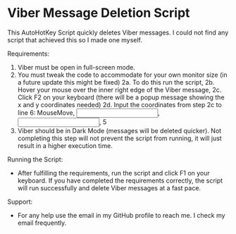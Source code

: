 # Viber Message Deletion Script
This AutoHotKey Script quickly deletes Viber messages. I could not find any script that achieved this so I made one myself.

Requirements:
  1. Viber must be open in full-screen mode.
  2. You must tweak the code to accommodate for your own monitor size (in a future update this might be fixed)
      2a. To do this run the script,
      2b. Hover your mouse over the inner right edge of the Viber message,
      2c. Click F2 on your keyboard (there will be a popup message showing the x and y coordinates needed)
      2d. Input the coordinates from step 2c to line 6: MouseMove, <Input X Coordinate Here>, <Input Y Coordinate Here>, 5
  3. Viber should be in Dark Mode (messages will be deleted quicker). Not completing this step will not prevent the script from running, it will just result in a higher execution time.

Running the Script:
  - After fulfilling the requirements, run the script and click F1 on your keyboard. If you have completed the requirements correctly, the script will run successfully and delete Viber messages at a fast pace.


Support:
  - For any help use the email in my GitHub profile to reach me. I check my email frequently. 
